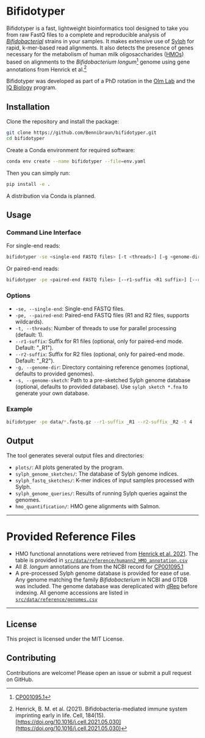 # Bifidotyper

Bifidotyper is a fast, lightweight bioinformatics tool designed to take you from raw FastQ files to a complete and reproducible analysis of [*Bifidobacterial*](https://en.wikipedia.org/wiki/Bifidobacterium) strains in your samples. It makes extensive use of [Sylph](https://www.nature.com/articles/s41587-024-02412-y) for rapid, k-mer-based read alignments. It also detects the presence of genes necessary for the metabolism of human milk oligosaccharides ([HMOs](https://en.wikipedia.org/wiki/Human_milk_oligosaccharide)) based on alignments to the *Bifidobacterium longum*[^1] genome using gene annotations from Henrick et al.[^2]

[^1]: [CP001095.1](https://www.ncbi.nlm.nih.gov/nuccore/CP001095.1/)

[^2]: Henrick, B. M. et al. (2021). Bifidobacteria-mediated immune system imprinting early in life. Cell, 184(15). [https://doi.org/10.1016/j.cell.2021.05.030](https://doi.org/10.1016/j.cell.2021.05.030)

Bifidotyper was developed as part of a PhD rotation in the [Olm Lab](https://www.colorado.edu/lab/olm/) and the [IQ Biology](https://www.colorado.edu/certificate/iqbiology/) program.

## Installation

Clone the repository and install the package:
```bash
git clone https://github.com/Bennibraun/bifidotyper.git
cd bifidotyper
```

Create a Conda environment for required software:
```bash
conda env create --name bifidotyper --file=env.yaml
```

Then you can simply run:
```bash
pip install -e .
```

A distribution via Conda is planned.


## Usage

### Command Line Interface

For single-end reads:
```bash
bifidotyper -se <single-end FASTQ files> [-t <threads>] [-g <genome-dir> | -s <genome-sketch>]
```

Or paired-end reads:
```bash
bifidotyper -pe <paired-end FASTQ files> [--r1-suffix <R1 suffix>] [--r2-suffix <R2 suffix>] [-t <threads>] [-g <genome-dir> | -s <genome-sketch>]
```

### Options

- `-se, --single-end`: Single-end FASTQ files.
- `-pe, --paired-end`: Paired-end FASTQ files (R1 and R2 files, supports wildcards).
- `-t, --threads`: Number of threads to use for parallel processing (default: 1).
- `--r1-suffix`: Suffix for R1 files (optional, only for paired-end mode. Default: "_R1").
- `--r2-suffix`: Suffix for R2 files (optional, only for paired-end mode. Default: "_R2").
- `-g, --genome-dir`: Directory containing reference genomes (optional, defaults to provided genomes).
- `-s, --genome-sketch`: Path to a pre-sketched Sylph genome database (optional, defaults to provided database). Use `sylph sketch *.fna` to generate your own database.


### Example
```bash
bifidotyper -pe data/*.fastq.gz --r1-suffix _R1 --r2-suffix _R2 -t 4
```

## Output

The tool generates several output files and directories:

- `plots/`: All plots generated by the program.
- `sylph_genome_sketches/`: The database of Sylph genome indices.
- `sylph_fastq_sketches/`: K-mer indices of input samples processed with Sylph.
- `sylph_genome_queries/`: Results of running Sylph queries against the genomes.
- `hmo_quantification/`: HMO gene alignments with Salmon.

---

# Provided Reference Files
- HMO functional annotations were retrieved from [Henrick et al. 2021](https://data.mendeley.com/datasets/gc4d9h4x67/2). The table is provided in [`src/data/reference/humann2_HMO_annotation.csv`](src/data/reference/humann2_HMO_annotation.csv)
- All *B. longum* annotations are from the NCBI record for [CP001095.1](https://www.ncbi.nlm.nih.gov/nuccore/CP001095.1/)
- A pre-processed Sylph genome database is provided for ease of use. Any genome matching the family *Bifidobacterium* in NCBI and GTDB was included. The genome database was dereplicated with [dRep](https://github.com/MrOlm/drep) before indexing. All genome accessions are listed in [`src/data/reference/genomes.csv`](src/data/reference/genomes.csv)

---

## License

This project is licensed under the MIT License.

## Contributing

Contributions are welcome! Please open an issue or submit a pull request on GitHub.
